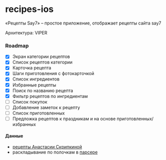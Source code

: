 # recipes-ios
«Рецепты Say7» – простое приложение, отображает рецепты сайта say7

Архитектура: VIPER

### Roadmap
- [x] Экран категории рецептов
- [x] Список рецептов категории
- [x] Карточка рецепта
- [x] Шаги приготовления с фотокарточкой
- [x] Список ингредиентов
- [x] Избранные рецепты
- [x] Поиск по названию рецепта
- [x] Фильтр рецептов по ингредиентам
- [ ] Список покупок
- [ ] Добавление заметок к рецепту
- [ ] Список приготовленных
- [ ] Предложка рецептов к праздникам и на основе приготовленных/избранных

#### Данные
 - [рецепты Анастасии Скрипкиной](https://www.say7.info)
 - раскладывание по полочкам в [парсере](https://github.com/ABashkirova/recipes-parser)

